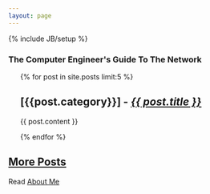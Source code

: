 ```yaml
---
layout: page
---
```

{% include JB/setup %}
### The Computer Engineer's Guide To The Network
<ul class="posts">
{% for post in site.posts limit:5 %}
<article>
<h2>[{{post.category}}] - <em><a href="{{ BASE_PATH }}{{ post.url }}">{{ post.title }}</a></em></h2>
<p>{{ post.content }}</p>
</article>
{% endfor %}			
</ul>

<h2><a href="archive.html">More Posts</a></h2>

Read [About Me](http://pasqualedagostino.github.io/intro/2013/06/22/about-me/)
